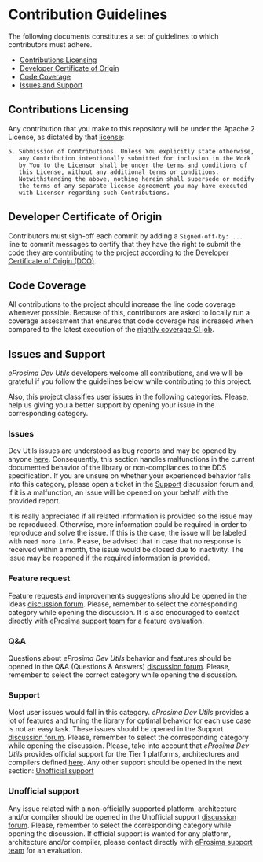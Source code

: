 # Contribution Guidelines

The following documents constitutes a set of guidelines to which contributors must adhere.

* [Contributions Licensing](#contributions-licensing)
* [Developer Certificate of Origin](#developer-certificate-of-origin)
* [Code Coverage](#code-coverage)
* [Issues and Support](#issues-and-support)

## Contributions Licensing

Any contribution that you make to this repository will
be under the Apache 2 License, as dictated by that
[license](http://www.apache.org/licenses/LICENSE-2.0.html):

~~~
5. Submission of Contributions. Unless You explicitly state otherwise,
   any Contribution intentionally submitted for inclusion in the Work
   by You to the Licensor shall be under the terms and conditions of
   this License, without any additional terms or conditions.
   Notwithstanding the above, nothing herein shall supersede or modify
   the terms of any separate license agreement you may have executed
   with Licensor regarding such Contributions.
~~~

## Developer Certificate of Origin

Contributors must sign-off each commit by adding a `Signed-off-by: ...`
line to commit messages to certify that they have the right to submit
the code they are contributing to the project according to the
[Developer Certificate of Origin (DCO)](https://developercertificate.org/).

## Code Coverage

All contributions to the project should increase the line code coverage whenever possible.
Because of this, contributors are asked to locally run a coverage assessment that ensures that code coverage has increased when compared to the latest execution of the [nightly coverage CI job](https://app.codecov.io/gh/eProsima/dev-utils).

## Issues and Support

*eProsima Dev Utils* developers welcome all contributions, and we will be grateful if you follow the guidelines below while contributing to this project.

Also, this project classifies user issues in the following categories.
Please, help us giving you a better support by opening your issue in the corresponding category.

### Issues

Dev Utils issues are understood as bug reports and may be opened by anyone [here](https://github.com/eProsima/dev-utils/issues/new/choose).
Consequently, this section handles malfunctions in the current documented behavior of the library or non-compliances to the DDS specification.
If you are unsure on whether your experienced behavior falls into this category, please open a ticket in the [Support](#support) discussion forum and, if it is a malfunction, an issue will be opened on your behalf with the provided report.

It is really appreciated if all related information is provided so the issue may be reproduced.
Otherwise, more information could be required in order to reproduce and solve the issue.
If this is the case, the issue will be labeled with `need more info`.
Please, be advised that in case that no response is received within a month, the issue would be closed due to inactivity.
The issue may be reopened if the required information is provided.

### Feature request

Feature requests and improvements suggestions should be opened in the Ideas [discussion forum](https://github.com/eProsima/dev-utils/discussions/new).
Please, remember to select the corresponding category while opening the discussion.
It is also encouraged to contact directly with [eProsima support team](https://github.com/eProsima/dev-utils#getting-help) for a feature evaluation.

### Q&A

Questions about *eProsima Dev Utils* behavior and features should be opened in the Q&A (Questions & Answers) [discussion forum](https://github.com/eProsima/dev-utils/discussions/new).
Please, remember to select the correct category while opening the discussion.

### Support

Most user issues would fall in this category.
*eProsima Dev Utils* provides a lot of features and tuning the library for optimal behavior for each use case is not an easy task.
These issues should be opened in the Support [discussion forum](https://github.com/eProsima/dev-utils/discussions/new).
Please, remember to select the corresponding category while opening the discussion.
Please, take into account that *eProsima Dev Utils* provides official support for the Tier 1 platforms, architectures and compilers defined [here](https://github.com/eProsima/dev-utils/blob/master/PLATFORM_SUPPORT.md).
Any other support should be opened in the next section: [Unofficial support](#unofficial-support)

### Unofficial support

Any issue related with a non-officially supported platform, architecture and/or compiler should be opened in the Unofficial support [discussion forum](https://github.com/eProsima/dev-utils/discussions/new).
Please, remember to select the corresponding category while opening the discussion.
If official support is wanted for any platform, architecture and/or compiler, please contact directly with [eProsima support team](https://github.com/eProsima/dev-utils#getting-help) for an evaluation.
